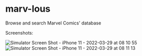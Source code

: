 # marv-lous
Browse and search Marvel Comics' database

Screenshots:

![Simulator Screen Shot - iPhone 11 - 2022-03-29 at 08 10 55](https://user-images.githubusercontent.com/101548572/160545180-1d5d36b3-013d-488f-8e3a-623e9d1a8982.png)
![Simulator Screen Shot - iPhone 11 - 2022-03-29 at 08 11 13](https://user-images.githubusercontent.com/101548572/160545189-14934278-d2da-41db-b3a8-c18bd0af5789.png)
